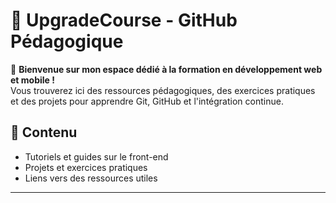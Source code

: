 # 🏫 UpgradeCourse - GitHub Pédagogique

📖 **Bienvenue sur mon espace dédié à la formation en développement web et mobile !**  
Vous trouverez ici des ressources pédagogiques, des exercices pratiques et des projets pour apprendre Git, GitHub et l'intégration continue.

## 📌 Contenu
-  Tutoriels et guides sur le front-end
-  Projets et exercices pratiques
-  Liens vers des ressources utiles


---

